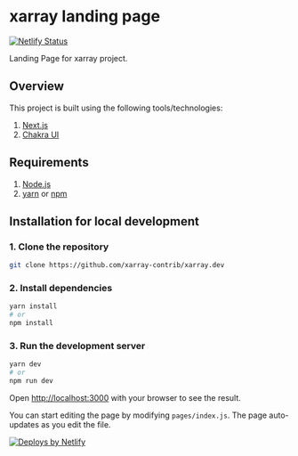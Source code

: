 # xarray landing page

[![Netlify Status](https://api.netlify.com/api/v1/badges/4f940719-54bd-4ff7-95e0-0088dfb3c10f/deploy-status)](https://app.netlify.com/projects/xarraydev/deploys)

Landing Page for xarray project.

## Overview

This project is built using the following tools/technologies:

1. [Next.js](https://nextjs.org/)
2. [Chakra UI](https://chakra-ui.com/)

## Requirements

1. [Node.js](https://nodejs.org/)
2. [yarn](https://yarnpkg.com/) or [npm](https://www.npmjs.com/)

## Installation for local development

### 1. Clone the repository

```bash
git clone https://github.com/xarray-contrib/xarray.dev
```

### 2. Install dependencies

```bash
yarn install
# or
npm install
```

### 3. Run the development server

```bash
yarn dev
# or
npm run dev
```

Open [http://localhost:3000](http://localhost:3000) with your browser to see the result.

You can start editing the page by modifying `pages/index.js`. The page auto-updates as you edit the file.

<a href='https://www.netlify.com'>
  <img
    src='https://www.netlify.com/assets/badges/netlify-badge-color-bg.svg'
    alt='Deploys by Netlify'
  />
</a>

